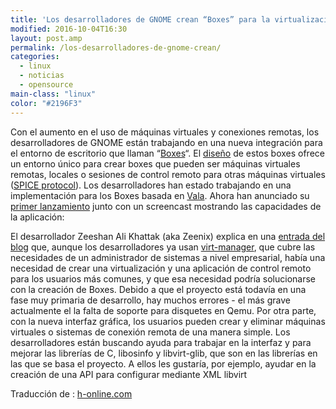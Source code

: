 ```yaml
---
title: 'Los desarrolladores de GNOME crean “Boxes” para la virtualización'
modified: 2016-10-04T16:30
layout: post.amp
permalink: /los-desarrolladores-de-gnome-crean/
categories:
  - linux
  - noticias
  - opensource
main-class: "linux"
color: "#2196F3"
---
```


<figure>
	<amp-img on="tap:lightbox1" role="button" tabindex="0" layout="responsive" width="149" height="200" src="https://2.bp.blogspot.com/-oTy__i3px1g/TtKbNmGPIBI/AAAAAAAAB1k/Y6daIcbwi5k/s800/Boxes-d7ad4bbc04e8d56d.png"></amp-img>
</figure>

Con el aumento en el uso de máquinas virtuales y conexiones remotas, los desarrolladores de GNOME están trabajando en una nueva integración para el entorno de escritorio que llaman “<a target="_blank" href="http://zee-nix.blogspot.com/2011/11/behold-boxes.html">Boxes</a>“. El <a target="_blank" href="https://live.gnome.org/Design/Apps/Boxes">diseño</a> de estos boxes ofrece un entorno único para crear boxes que pueden ser máquinas virtuales remotas, locales o sesiones de control remoto para otras máquinas virtuales (<a target="_blank" href="http://www.h-online.com/open/news/item/Red-Hat-open-sources-Qumranet-SPICE-protocol-882801.html">SPICE protocol</a>). Los desarrolladores han estado trabajando en una implementación para los Boxes basada en <a target="_blank" href="https://live.gnome.org/Vala">Vala</a>. Ahora han anunciado su <a target="_blank" href="http://ftp.gnome.org/pub/GNOME/sources/gnome-boxes/3.3/">primer lanzamiento</a> junto con un screencast mostrando las capacidades de la aplicación:

<!--ad-->

El desarrollador Zeeshan Ali Khattak (aka Zeenix) explica en una <a target="_blank" href="http://zee-nix.blogspot.com/2011/11/behold-boxes.html">entrada del blog</a> que, aunque los desarrolladores ya usan <a target="_blank" href="http://virt-manager.org/">virt-manager</a>, que cubre las necesidades de un administrador de sistemas a nivel empresarial, había una necesidad de crear una virtualización y una aplicación de control remoto para los usuarios más comunes, y que esa necesidad podría solucionarse con la creación de Boxes. Debido a que el proyecto está todavía en una fase muy primaria de desarrollo, hay muchos errores - el más grave actualmente el la falta de soporte para disquetes en Qemu. Por otra parte, con la nueva interfaz gráfica, los usuarios pueden crear y eliminar máquinas virtuales o sistemas de conexión remota de una manera simple. Los desarrolladores están buscando ayuda para trabajar en la interfaz y para mejorar las librerías de C, libosinfo y libvirt-glib, que son en las librerías en las que se basa el proyecto. A ellos les gustaría, por ejemplo, ayudar en la creación de una API para configurar mediante XML libvirt

Traducción de : <a target="_blank" href="http://www.h-online.com/open/news/item/GNOME-developers-create-Boxes-for-virtualisation-1383765.html">h-online.com</a>

